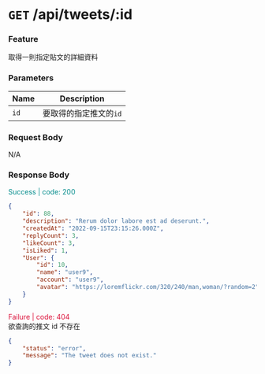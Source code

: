 # `GET` /api/tweets/:id

### Feature

取得一則指定貼文的詳細資料

### Parameters

|Name|Description|
|----|-----------|
|`id`|要取得的指定推文的`id`|

### Request Body

N/A

### Response Body

<font color="#008B8B">Success | code: 200</font>  

```json
{
    "id": 88,
    "description": "Rerum dolor labore est ad deserunt.",
    "createdAt": "2022-09-15T23:15:26.000Z",
    "replyCount": 3,
    "likeCount": 3,
    "isLiked": 1,
    "User": {
        "id": 10,
        "name": "user9",
        "account": "user9",
        "avatar": "https://loremflickr.com/320/240/man,woman/?random=2"
    }
}
```
<font color="#DC143C">Failure | code: 404</font>  
欲查詢的推文 id 不存在

```json
{
    "status": "error",
    "message": "The tweet does not exist."
}
```